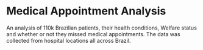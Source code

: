 # Medical Appointment Analysis
 An analysis of 110k Brazilian patients, their health conditions, Welfare status and whether or not they missed medical appointments. The data was collected from hospital locations all across Brazil.

